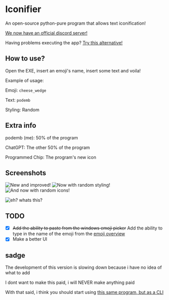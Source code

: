 # Iconifier
An open-source python-pure program that allows text iconification!

[We now have an official discord server!](https://discord.gg/c2KTVEgxBn)

Having problems executing the app? [Try this alternative!](https://github.com/error4OA/iconifier-console-mode "Iconifier, without GUI")

## How to use?
Open the EXE, insert an emoji's name, insert some text and voila!

Example of usage:

Emoji: `cheese_wedge`

Text: `podemb`

Styling: Random

## Extra info
podemb (me): 50% of the program

ChatGPT: The other 50% of the program

Programmed Chip: The program's new icon

## Screenshots
![New and improved!](https://cdn.discordapp.com/attachments/925820527011045376/1122827617930854500/image.png "New and improved!") ![Now with random styling!](https://cdn.discordapp.com/attachments/925820527011045376/1122831465873416212/image.png "Now with random styling!") ![And now with random icons!](https://media.discordapp.net/attachments/925820527011045376/1123189256920248330/b5447049-08fa-460d-98a1-c893fb3e0e30.png "And now with random icons! (UI rearrangement included!)")

![eh? whats this?](https://media.discordapp.net/attachments/1114949239299117117/1123201055119921152/image.png "eh? whats this?")

## TODO
* [x] ~~Add the ability to paste from the windows emoji picker~~ Add the ability to type in the name of the emoji from the [emoji overview](https://carpedm20.github.io/emoji/ "See the emoji overview here!!")
* [x] Make a better UI

## sadge
The development of this version is slowing down because i have no idea of what to add

I dont want to make this paid, i will NEVER make anything paid

With that said, i think you should start using [this same program, but as a CLI](https://github.com/error4OA/iconifier-console-mode/releases "Iconifier, without GUI")
